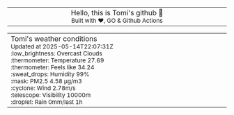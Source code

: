 
<div align="center">
<table>
<tbody>
<td align="center">
<img width="2000" height="0"><br>
Hello, this is Tomi's github 👋<br>
<sup>Built with ❤️, GO & Github Actions</sup><br>
<img width="2000" height="0">
</td>
</tbody>
</table>
</div>
<table>
<tbody>
<td align="left">
<img width="2000" height="0"><br>
Tomi's weather conditions<br>
<sup>Updated at 2025-05-14T22:07:31Z</sup><br>
<sup>:low_brightness: Overcast Clouds</sup><br>
<sup>:thermometer: Temperature 27.69 </sup><br>
<sup>:thermometer: Feels like 34.24</sup><br>
<sup>:sweat_drops: Humidity 99%</sup><br>
<sup>:mask: PM2.5 4.58 μg/m3</sup><br>
<sup>:cyclone: Wind 2.78m/s </sup><br>
<sup>:telescope: Visibility 10000m </sup><br>
<sup>:droplet: Rain 0mm/last 1h </sup><br>
<img width="2000" height="0">
</td>
<td align="left">
<img width="2000" height="0"><br>
<br>
<img width="2000" height="0">
</td>
</tbody>
</table>
</div>
    